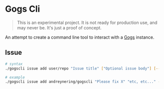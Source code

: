 # Gogs Cli

> This is an experimental project. It is not ready for production use, and may
never be. It's just a proof of concept.

An attempt to create a command line tool to interact with a [Gogs][gogs]
instance.

## Issue

```bash
# syntax
./gogscli issue add user/repo "Issue title" ["Optional issue body"] [--assignee=optionalassignee]

# example
./gogscli issue add andreynering/gogscli "Please fix X" "etc, etc..." --assignee=andreynering
```

[gogs]: https://gogs.io/
